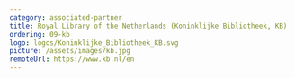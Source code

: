 ```yaml
---
category: associated-partner
title: Royal Library of the Netherlands (Koninklijke Bibliotheek, KB)
ordering: 09-kb
logo: logos/Koninklijke_Bibliotheek_KB.svg
picture: /assets/images/kb.jpg
remoteUrl: https://www.kb.nl/en
---
```

